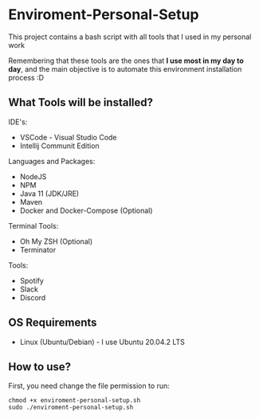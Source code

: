 # Enviroment-Personal-Setup
This project contains a bash script with all tools that I used in my personal work

Remembering that these tools are the ones that **I use most in my day to day**, 
and the main objective is to automate this environment installation process :D

## What Tools will be installed?

IDE's:
- VSCode - Visual Studio Code
- Intellij Communit Edition

Languages and Packages:
- NodeJS
- NPM
- Java 11 (JDK/JRE)
- Maven
- Docker and Docker-Compose (Optional)

Terminal Tools:
- Oh My ZSH (Optional)
- Terminator

Tools:
- Spotify
- Slack
- Discord

## OS Requirements
- Linux (Ubuntu/Debian) - I use Ubuntu 20.04.2 LTS

## How to use?

First, you need change the file permission to run:
```
chmod +x enviroment-personal-setup.sh
sudo ./enviroment-personal-setup.sh
```